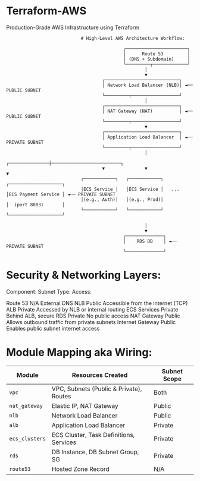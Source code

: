 # Terraform-AWS
Production-Grade AWS Infrastructure using Terraform

                                # High-Level AWS Architecture Workflow:

                                                ┌───────────────────────┐
                                                │      Route 53         │
                                                │ (DNS + Subdomain)     │
                                                └─────────┬─────────────┘
                                                        │
                                                        ▼
                                        ┌────────────────────────────┐
                                        │ Network Load Balancer (NLB)│ ◄── PUBLIC SUBNET
                                        └─────────┬──────────────────┘
                                                        │
                                        ┌────────────────────────────┐
                                        │ NAT Gateway (NAT)          │ ◄── PUBLIC SUBNET
                                        └─────────┬──────────────────┘
                                                        ▼
                                        ┌────────────────────────────┐
                                        │ Application Load Balancer  │ ◄── PRIVATE SUBNET
                                        └─────────┬──────────────────┘
                                                        │
                                        ┌───────────────┼──────────────────────────┐
                                        ▼               ▼                          ▼
                                ┌────────────┐   ┌────────────┐           ┌────────────────────┐
                                │ECS Service │   │ECS Service │   ...     │ECS Payment Service │ ◄── PRIVATE SUBNET
                                │(e.g., Auth)│   │(e.g., Prod)│           │  (port 8083)       │
                                └────────────┘   └────────────┘           └────────────────────┘

                                                        │
                                                        ▼
                                                ┌──────────────┐
                                                │    RDS DB    │ ◄── PRIVATE SUBNET
                                                └──────────────┘

# Security & Networking Layers:

Component:	            Subnet Type:	              Access:

Route 53	                N/A	                 External DNS
NLB	                       Public	        Accessible from the internet (TCP)
ALB	                       Private	        Accessed by NLB or internal routing
ECS Services	           Private	            Behind ALB, secure
RDS	                       Private	            No public access
NAT Gateway	               Public	        Allows outbound traffic from private subnets
Internet Gateway	       Public	        Enables public subnet internet access


# Module Mapping aka Wiring:

| Module         | Resources Created                       | Subnet Scope |
| -------------- | --------------------------------------- | ------------ |
| `vpc`          | VPC, Subnets (Public & Private), Routes | Both         |
| `nat_gateway`  | Elastic IP, NAT Gateway                 | Public       |
| `nlb`          | Network Load Balancer                   | Public       |
| `alb`          | Application Load Balancer               | Private      |
| `ecs_clusters` | ECS Cluster, Task Definitions, Services | Private      |
| `rds`          | DB Instance, DB Subnet Group, SG        | Private      |
| `route53`      | Hosted Zone Record                      | N/A          |
